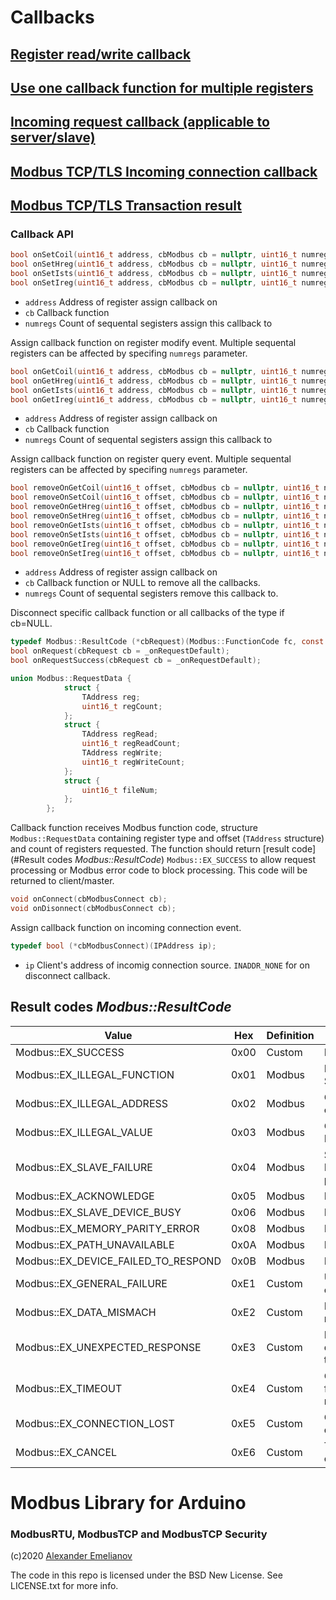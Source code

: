 # Callbacks

## [Register read/write callback](onSet/onSet.ino)

## [Use one callback function for multiple registers](onGetShared/onGetShared.ino)

## [Incoming request callback (applicable to server/slave)](Request/Request.ino)

## [Modbus TCP/TLS Incoming connection callback](onSet/onSet.ino)

## [Modbus TCP/TLS Transaction result](Transactional/Transactional.ino)

### Callback API

```c
bool onSetCoil(uint16_t address, cbModbus cb = nullptr, uint16_t numregs = 1);
bool onSetHreg(uint16_t address, cbModbus cb = nullptr, uint16_t numregs = 1);
bool onSetIsts(uint16_t address, cbModbus cb = nullptr, uint16_t numregs = 1);
bool onSetIreg(uint16_t address, cbModbus cb = nullptr, uint16_t numregs = 1);
```

- `address`   Address of register assign callback on
- `cb`    Callback function
- `numregs`   Count of sequental segisters assign this callback to

Assign callback function on register modify event. Multiple sequental registers can be affected by specifing `numregs` parameter.


```c
bool onGetCoil(uint16_t address, cbModbus cb = nullptr, uint16_t numregs = 1);
bool onGetHreg(uint16_t address, cbModbus cb = nullptr, uint16_t numregs = 1);
bool onGetIsts(uint16_t address, cbModbus cb = nullptr, uint16_t numregs = 1);
bool onGetIreg(uint16_t address, cbModbus cb = nullptr, uint16_t numregs = 1);
```

- `address`   Address of register assign callback on
- `cb`    Callback function
- `numregs`   Count of sequental segisters assign this callback to

Assign callback function on register query event. Multiple sequental registers can be affected by specifing `numregs` parameter.

```c
bool removeOnGetCoil(uint16_t offset, cbModbus cb = nullptr, uint16_t numregs = 1);
bool removeOnSetCoil(uint16_t offset, cbModbus cb = nullptr, uint16_t numregs = 1);
bool removeOnGetHreg(uint16_t offset, cbModbus cb = nullptr, uint16_t numregs = 1);
bool removeOnSetHreg(uint16_t offset, cbModbus cb = nullptr, uint16_t numregs = 1);
bool removeOnGetIsts(uint16_t offset, cbModbus cb = nullptr, uint16_t numregs = 1);
bool removeOnSetIsts(uint16_t offset, cbModbus cb = nullptr, uint16_t numregs = 1);
bool removeOnGetIreg(uint16_t offset, cbModbus cb = nullptr, uint16_t numregs = 1);
bool removeOnSetIreg(uint16_t offset, cbModbus cb = nullptr, uint16_t numregs = 1);
```

- `address`   Address of register assign callback on
- `cb`    Callback function or NULL to remove all the callbacks.
- `numregs`   Count of sequental segisters remove this callback to.

Disconnect specific callback function or all callbacks of the type if cb=NULL.

```c
typedef Modbus::ResultCode (*cbRequest)(Modbus::FunctionCode fc, const Modbus::RequestData data);
bool onRequest(cbRequest cb = _onRequestDefault);
bool onRequestSuccess(cbRequest cb = _onRequestDefault);

union Modbus::RequestData {
            struct {
                TAddress reg;
                uint16_t regCount;
            };
            struct {
                TAddress regRead;
                uint16_t regReadCount;
                TAddress regWrite;
                uint16_t regWriteCount;
            };
            struct {
                uint16_t fileNum;
            };
        };
```

Callback function receives Modbus function code, structure `Modbus::RequestData` containing register type and offset (`TAddress` structure) and count of registers requested. The function should return [result code](#Result codes *Modbus::ResultCode*) `Modbus::EX_SUCCESS` to allow request processing or Modbus error code to block processing. This code will be returned to client/master.

```c
void onConnect(cbModbusConnect cb);
void onDisonnect(cbModbusConnect cb);
```

Assign callback function on incoming connection event.

```c
typedef bool (*cbModbusConnect)(IPAddress ip);
```

- `ip` Client's address of incomig connection source. `INADDR_NONE` for on disconnect callback.

## Result codes *Modbus::ResultCode*

|Value|Hex|Definition|Decription|
|---|---|---|---|
|Modbus::EX_SUCCESS|0x00|Custom|No error|
|Modbus::EX_ILLEGAL_FUNCTION|0x01|Modbus|Function Code not Supported|
|Modbus::EX_ILLEGAL_ADDRESS|0x02|Modbus|Output Address not exists|
|Modbus::EX_ILLEGAL_VALUE|0x03|Modbus|Output Value not in Range|
|Modbus::EX_SLAVE_FAILURE|0x04|Modbus|Slave or Master Device Fails to process request
|Modbus::EX_ACKNOWLEDGE|0x05|Modbus|Not used|
|Modbus::EX_SLAVE_DEVICE_BUSY|0x06|Modbus|Not used|
|Modbus::EX_MEMORY_PARITY_ERROR|0x08|Modbus|Not used|
|Modbus::EX_PATH_UNAVAILABLE|0x0A|Modbus|Not used|
|Modbus::EX_DEVICE_FAILED_TO_RESPOND|0x0B|Modbus|Not used|
|Modbus::EX_GENERAL_FAILURE|0xE1|Custom|Unexpected master error|
|Modbus::EX_DATA_MISMACH|0xE2|Custom|Inpud data size mismach|
|Modbus::EX_UNEXPECTED_RESPONSE|0xE3|Custom|Returned result doesn't mach transaction|
|Modbus::EX_TIMEOUT|0xE4|Custom|Operation not finished within reasonable time|
|Modbus::EX_CONNECTION_LOST|0xE5|Custom|Connection with device lost|
|Modbus::EX_CANCEL|0xE6|Custom|Transaction/request canceled|

# Modbus Library for Arduino
### ModbusRTU, ModbusTCP and ModbusTCP Security

(c)2020 [Alexander Emelianov](mailto:a.m.emelianov@gmail.com)

The code in this repo is licensed under the BSD New License. See LICENSE.txt for more info.